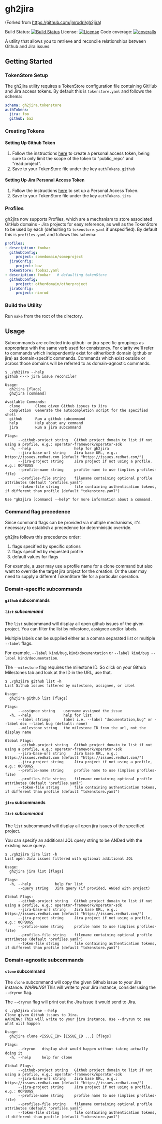 # gh2jira
(Forked from https://github.com/jmrodri/gh2jira)


Build Status:
[![Build Status][actions-img]](https://github.com/oceanc80/gh2jira/actions)
License:
[![License](http://img.shields.io/:license-apache-blue.svg)](http://www.apache.org/licenses/LICENSE-2.0.html)
Code coverage:
[![coveralls][coveralls-img]](https://coveralls.io/github/oceanc80/gh2jira?branch=main)

A utility that allows you to retrieve and reconcile relationships between Github and Jira issues

## Getting Started
### TokenStore Setup
The gh2jira utility requires a TokenStore configuration file containing GitHub and Jira access tokens.  By default this is `tokenstore.yaml` and follows the schema:

```yaml
schema: gh2jira.tokenstore
authTokens:
  jira: foo
  github: baz
```


### Creating Tokens
#### Setting Up Github Token
1. Follow the instructions [here](https://docs.github.com/en/authentication/keeping-your-account-and-data-secure/creating-a-personal-access-token#creating-a-personal-access-token-classic) to create a personal access token, being sure to only limit the scope of the token to "public_repo" and "read:project".
2. Save to your TokenStore file under the key `authTokens.github`

#### Setting Up Jira Personal Access Token
1. Follow the instructions [here](https://confluence.atlassian.com/enterprise/using-personal-access-tokens-1026032365.html#UsingPersonalAccessTokens-CreatingPATsintheapplication) to set up a Personal Access Token.
2. Save to your TokenStore file under the key `authTokens.jira`

### Profiles
gh2jira now supports Profiles, which are a mechanism to store associated GitHub domains - Jira projects for easy reference, as well as the TokenStore to be used by each (defaulting to `tokenstore.yaml` if unspecified).  By default this is `profiles.yaml` and follows this schema:

```yaml
profiles:
- description: foobaz
  githubConfig:
     project: somedomain/someproject
  jiraConfig:
     project: baz
  tokenStore: foobaz.yaml
- description: foobar   # defaulting tokenStore
  githubConfig:
     project: otherdomain/otherproject
  jiraConfig:
     project: nimrod
```

### Build the Utility
Run `make` from the root of the directory.

## Usage
Subcommands are collected into github- or jira-specific groupings as appropriate with the same verb used for consistency. For clarity we'll refer to commands which independently exist for either/both domain (github or jira) as domain-specific commands.  Commands which exist outside or across those domains will be referred to as domain-agnostic commands.

```
$ ./gh2jira --help
github <--> jira issue reconciler

Usage:
  gh2jira [flags]
  gh2jira [command]

Available Commands:
  clone       Clone given Github issues to Jira
  completion  Generate the autocompletion script for the specified shell
  github      Run a github subcommand
  help        Help about any command
  jira        Run a jira subcommand

Flags:
      --github-project string   Github project domain to list if not using a profile, e.g.: operator-framework/operator-sdk
  -h, --help                    help for gh2jira
      --jira-base-url string    Jira base URL, e.g.: https://issues.redhat.com (default "https://issues.redhat.com/")
      --jira-project string     Jira project if not using a profile, e.g.: OCPBUGS
      --profile-name string     profile name to use (implies profiles-file)
      --profiles-file string    filename containing optional profile attributes (default "profiles.yaml")
      --token-file string       file containing authentication tokens, if different than profile (default "tokenstore.yaml")

Use "gh2jira [command] --help" for more information about a command.
```

### Command flag precedence
Since command flags can be provided via multiple mechanisms, it's necessary to establish a precedence for deterministic override.

gh2jira follows this precedence order:
1. flags specified by specific options
2. flags specified by requested profile
3. default values for flags

For example, a user may use a profile name for a clone command but also want to override the target jira project for the creation.
Or the user may need to supply a different TokenStore file for a particular operation.

### Domain-specific subcommands

#### `github` subcommands
##### `list` subcommand

The `list` subcommand will display all open github issues of the given project.
You can filter the list by milestone, assignee and/or labels.

Multiple labels can be supplied either as a comma separated list or multiple `--label` flags.

For example, `--label kind/bug,kind/documentation` or `--label kind/bug --label
kind/documentation`.

The `--milestone` flag requires the milestone ID. So click on your Github
Milestones tab and look at the ID in the URL, use that.

```
$ ./gh2jira github list -h
List Github issues filtered by milestone, assignee, or label

Usage:
  gh2jira github list [flags]

Flags:
      --assignee string    username assigned the issue
  -h, --help               help for list
      --label strings      label i.e. --label "documentation,bug" or --label doc --label bug (default: none)
      --milestone string   the milestone ID from the url, not the display name

Global Flags:
      --github-project string   Github project domain to list if not using a profile, e.g.: operator-framework/operator-sdk
      --jira-base-url string    Jira base URL, e.g.: https://issues.redhat.com (default "https://issues.redhat.com/")
      --jira-project string     Jira project if not using a profile, e.g.: OCPBUGS
      --profile-name string     profile name to use (implies profiles-file)
      --profiles-file string    filename containing optional profile attributes (default "profiles.yaml")
      --token-file string       file containing authentication tokens, if different than profile (default "tokenstore.yaml")
```

#### `jira` subcommands
##### `list` subcommand

The `list` subcommand will display all open jira issues of the specified project.

You can specify an additional JQL query string to be ANDed with the existing issue query.

```
$ ./gh2jira jira list -h
List open Jira issues filtered with optional additional JQL

Usage:
  gh2jira jira list [flags]

Flags:
  -h, --help           help for list
      --query string   Jira query (if provided, ANDed with project)

Global Flags:
      --github-project string   Github project domain to list if not using a profile, e.g.: operator-framework/operator-sdk
      --jira-base-url string    Jira base URL, e.g.: https://issues.redhat.com (default "https://issues.redhat.com/")
      --jira-project string     Jira project if not using a profile, e.g.: OCPBUGS
      --profile-name string     profile name to use (implies profiles-file)
      --profiles-file string    filename containing optional profile attributes (default "profiles.yaml")
      --token-file string       file containing authentication tokens, if different than profile (default "tokenstore.yaml")
```

### Domain-agnostic subcommands
#### `clone` subcommand

The `clone` subcommand will copy the given Github issue to your Jira instance.
*WARNING!* This will write to your Jira instance, consider using the `--dryrun`
flag.

The `--dryrun` flag will print out the Jira issue it would send to Jira.

```
$ ./gh2jira clone --help
Clone given Github issues to Jira.
WARNING! This will write to your jira instance. Use --dryrun to see what will happen

Usage:
  gh2jira clone <ISSUE_ID> [ISSUE_ID ...] [flags]

Flags:
      --dryrun   display what would happen without taking actually doing it
  -h, --help     help for clone

Global Flags:
      --github-project string   Github project domain to list if not using a profile, e.g.: operator-framework/operator-sdk
      --jira-base-url string    Jira base URL, e.g.: https://issues.redhat.com (default "https://issues.redhat.com/")
      --jira-project string     Jira project if not using a profile, e.g.: OCPBUGS
      --profile-name string     profile name to use (implies profiles-file)
      --profiles-file string    filename containing optional profile attributes (default "profiles.yaml")
      --token-file string       file containing authentication tokens, if different than profile (default "tokenstore.yaml")
```

[actions-img]: https://github.com/oceanc80/gh2jira/workflows/unit/badge.svg
[coveralls-img]: https://coveralls.io/repos/github/oceanc80/gh2jira/badge.svg?branch=main
